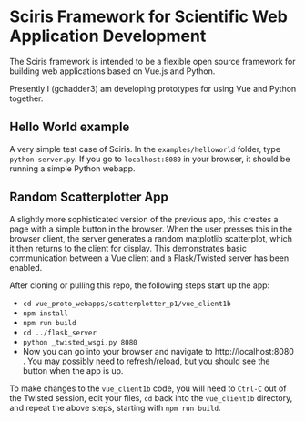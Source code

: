 # Sciris Framework for Scientific Web Application Development

The Sciris framework is intended to be a flexible open source framework
for building web applications based on Vue.js and Python.

Presently I (gchadder3) am developing prototypes for using Vue and Python
together.

## Hello World example

A very simple test case of Sciris. In the `examples/helloworld` folder, type `python server.py`. If you go to `localhost:8080` in your browser, it should be running a simple Python webapp.



## Random Scatterplotter App

A slightly more sophisticated version of the previous app, this creates a page with a simple button in the browser.  When the user
presses this in the browser client, the server generates a random matplotlib
scatterplot, which it then returns to the client for display.  This
demonstrates basic communication between a Vue client and a Flask/Twisted
server has been enabled.

After cloning or pulling this repo, the following steps start up the app:
* `cd vue_proto_webapps/scatterplotter_p1/vue_client1b`
* `npm install`
* `npm run build`
* `cd ../flask_server`
* `python _twisted_wsgi.py 8080`
* Now you can go into your browser and navigate to http://localhost:8080 .
You may possibly need to refresh/reload, but you should see the button
when the app is up.

To make changes to the `vue_client1b` code, you will need to `Ctrl-C`
out of the Twisted session, edit your files, `cd` back into the `vue_client1b`
directory, and repeat the above steps, starting with `npm run build`.
